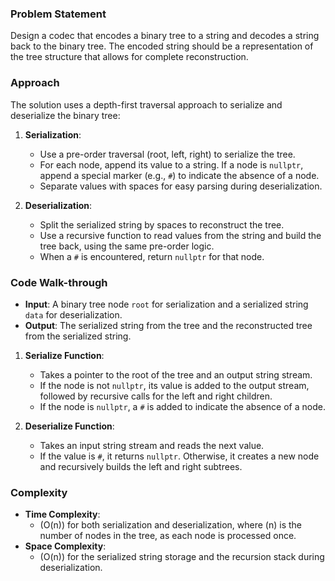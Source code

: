 ### Problem Statement
Design a codec that encodes a binary tree to a string and decodes a string back to the binary tree. The encoded string should be a representation of the tree structure that allows for complete reconstruction.

### Approach
The solution uses a depth-first traversal approach to serialize and deserialize the binary tree:

1. **Serialization**:
   - Use a pre-order traversal (root, left, right) to serialize the tree.
   - For each node, append its value to a string. If a node is `nullptr`, append a special marker (e.g., `#`) to indicate the absence of a node.
   - Separate values with spaces for easy parsing during deserialization.

2. **Deserialization**:
   - Split the serialized string by spaces to reconstruct the tree.
   - Use a recursive function to read values from the string and build the tree back, using the same pre-order logic.
   - When a `#` is encountered, return `nullptr` for that node.

### Code Walk-through
- **Input**: A binary tree node `root` for serialization and a serialized string `data` for deserialization.
- **Output**: The serialized string from the tree and the reconstructed tree from the serialized string.

1. **Serialize Function**:
   - Takes a pointer to the root of the tree and an output string stream.
   - If the node is not `nullptr`, its value is added to the output stream, followed by recursive calls for the left and right children.
   - If the node is `nullptr`, a `#` is added to indicate the absence of a node.

2. **Deserialize Function**:
   - Takes an input string stream and reads the next value.
   - If the value is `#`, it returns `nullptr`. Otherwise, it creates a new node and recursively builds the left and right subtrees.

### Complexity
- **Time Complexity**: 
  - \(O(n)\) for both serialization and deserialization, where \(n\) is the number of nodes in the tree, as each node is processed once.
- **Space Complexity**: 
  - \(O(n)\) for the serialized string storage and the recursion stack during deserialization.
